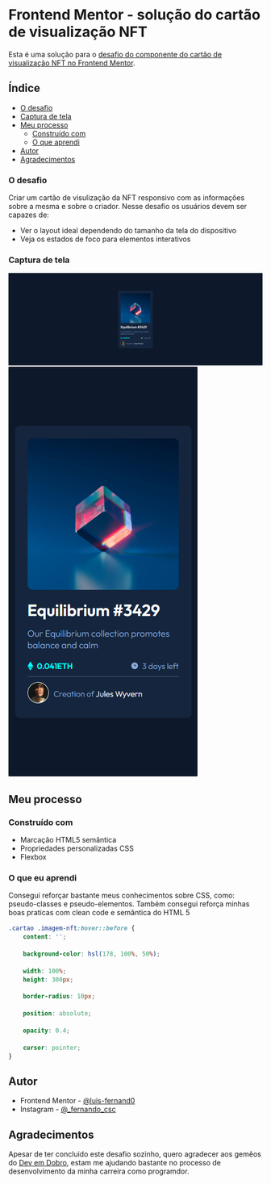 # Frontend Mentor - solução do cartão de visualização NFT

Esta é uma solução para o [desafio do componente do cartão de visualização NFT no Frontend Mentor](https://www.frontendmentor.io/challenges/nft-preview-card-component-SbdUL_w0U).

## Índice

   - [O desafio](#o-desafio)
   - [Captura de tela](#captura-de-tela)
- [Meu processo](#meu-processo)
   - [Construído com](#construído-com)
   - [O que aprendi](#o-que-aprendi)
- [Autor](#autor)
- [Agradecimentos](#acknowledgments)

### O desafio

Criar um cartão de visulização da NFT responsivo com as informações sobre a mesma e sobre o criador. Nesse desafio os usuários devem ser capazes de:

- Ver o layout ideal dependendo do tamanho da tela do dispositivo
- Veja os estados de foco para elementos interativos

### Captura de tela

![](src/images/projeto-finalizado.png)
![](src/images/projeto-finalizado-para-responsivo.png)

## Meu processo

### Construído com

- Marcação HTML5 semântica
- Propriedades personalizadas CSS
- Flexbox

### O que eu aprendi

Consegui reforçar bastante meus conhecimentos sobre CSS, como: pseudo-classes e pseudo-elementos. Também consegui reforça minhas boas praticas com clean code e semântica do HTML 5

```css
.cartao .imagem-nft:hover::before {
    content: '';

    background-color: hsl(178, 100%, 50%);

    width: 100%;
    height: 300px;

    border-radius: 10px;

    position: absolute;

    opacity: 0.4;

    cursor: pointer;
}
```
## Autor

- Frontend Mentor - [@luis-fernand0](https://www.frontendmentor.io/profile/luis-fernand0)
- Instagram - [@_fernando_csc](https://www.instagram.com/_fernando_csc)

## Agradecimentos

Apesar de ter concluido este desafio sozinho, quero agradecer aos gemêos do [Dev em Dobro](https://www.instagram.com/devemdobro), estam me ajudando bastante no processo de desenvolvimento da minha carreira como programdor.